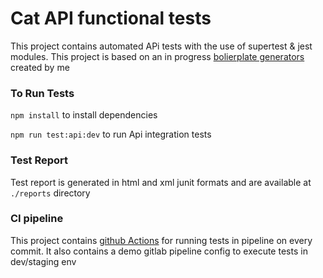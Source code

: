 # Cat API functional tests 

This project contains automated APi tests with the use of supertest & jest modules.
This project is based on an in progress [bolierplate generators](https://www.npmjs.com/package/generator-api-tests-zen) created by me 

### To Run Tests
`npm install` to install dependencies

`npm run test:api:dev` to run Api integration tests

### Test Report
Test report is generated in html and xml junit formats and are available at `./reports` directory

### CI pipeline
This project contains [github Actions](https://github.com/dineshk-qa/cat.api.tests/actions) for running tests in pipeline on every commit.
It also contains a demo gitlab pipeline config to execute tests in dev/staging env
